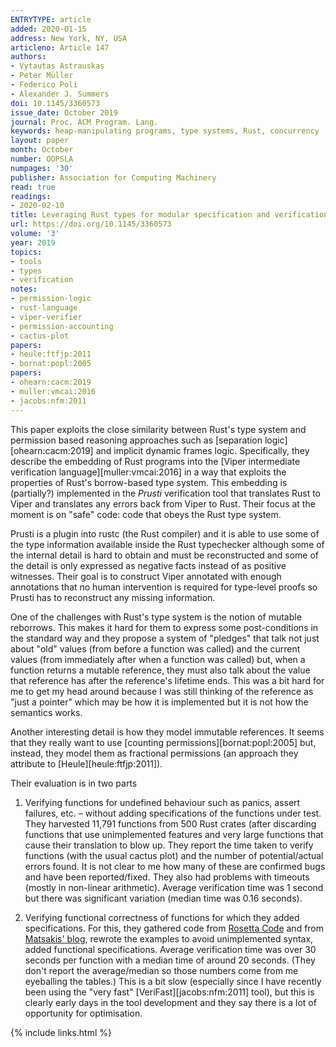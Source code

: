 ```yaml
---
ENTRYTYPE: article
added: 2020-01-15
address: New York, NY, USA
articleno: Article 147
authors:
- Vytautas Astrauskas
- Peter Müller
- Federico Poli
- Alexander J. Summers
doi: 10.1145/3360573
issue_date: October 2019
journal: Proc. ACM Program. Lang.
keywords: heap-manipulating programs, type systems, Rust, concurrency
layout: paper
month: October
number: OOPSLA
numpages: '30'
publisher: Association for Computing Machinery
read: true
readings:
- 2020-02-10
title: Leveraging Rust types for modular specification and verification
url: https://doi.org/10.1145/3360573
volume: '3'
year: 2019
topics:
- tools
- types
- verification
notes:
- permission-logic
- rust-language
- viper-verifier
- permission-accounting
- cactus-plot
papers:
- heule:ftfjp:2011
- bornat:popl:2005
papers:
- ohearn:cacm:2019
- muller:vmcai:2016
- jacobs:nfm:2011
---
```


This paper exploits the close similarity between
Rust's type system
and
permission based reasoning approaches such as
[separation logic][ohearn:cacm:2019]
and
implicit dynamic frames logic.
Specifically, they describe the embedding of Rust programs
into the [Viper intermediate verification language][muller:vmcai:2016]
in a way that exploits the properties of Rust's
borrow-based type system.
This embedding is (partially?) implemented in the _Prusti_
verification tool that translates Rust to Viper
and translates any errors back from Viper to Rust.
Their focus at the moment is on "safe" code: code that
obeys the Rust type system.

Prusti is a plugin into rustc (the Rust compiler) and
it is able to use some of the type information available
inside the Rust typechecker although some of the internal
detail is hard to obtain and must be reconstructed
and some of the detail is only expressed as negative facts
instead of as positive witnesses.
Their goal is to construct Viper annotated with enough
annotations that no human intervention is required for
type-level proofs so Prusti has to reconstruct any
missing information.

One of the challenges with Rust's type system is the
notion of mutable reborrows.
This makes it hard for them to express some post-conditions
in the standard way and they propose a system of
"pledges" that talk not just about "old" values
(from before a function was called)
and the current values (from immediately after
when a function was called) but, when a function
returns a mutable reference, they must also talk about
the value that reference has after the reference's
lifetime ends.
This was a bit hard for me to get my head around because I
was still thinking of the reference as "just a pointer"
which may be how it is implemented but it is not how
the semantics works.

Another interesting detail is how they model immutable
references.
It seems that they really want to use
[counting permissions][bornat:popl:2005]
but, instead, they model them as fractional
permissions (an approach they attribute to [Heule][heule:ftfjp:2011]).

Their evaluation is in two parts

1. Verifying functions for undefined behaviour such as
   panics, assert failures, etc. – without adding
   specifications of the functions under test.
   They harvested 11,791 functions
   from 500 Rust crates (after discarding functions that
   use unimplemented features and very large functions
   that cause their translation to blow up.
   They report the time taken to verify functions (with the
   usual cactus plot)
   and the number of potential/actual errors found.
   It is not clear to me how many of these are confirmed
   bugs and have been reported/fixed.
   They also had problems with timeouts (mostly in non-linear
   arithmetic).
   Average verification time was 1 second but there was
   significant variation (median time was 0.16 seconds).


2. Verifying functional correctness of functions for
   which they added specifications.
   For this, they gathered code from [Rosetta
   Code](http://www.rosettacode.org/wiki/Rosetta_Code)
   and from [Matsakis' blog](http://smallcultfollowing.com/babysteps/),
   rewrote the examples to
   avoid unimplemented syntax, added functional
   specifications.
   Average verification time was over 30 seconds per
   function with a median time of around 20 seconds.
   (They don't report the average/median so those
   numbers come from me eyeballing the tables.)
   This is a bit slow (especially since I have recently been
   using the "very fast"
   [VeriFast][jacobs:nfm:2011]
   tool), but this is clearly early days in the tool
   development and they say there is a lot of opportunity
   for optimisation.
   
   

{% include links.html %}
